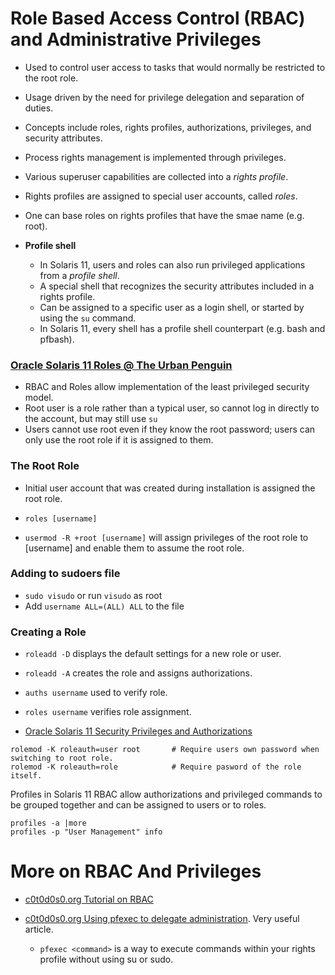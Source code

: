 # Role Based Access Control (RBAC) and Administrative Privileges

- Used to control user access to tasks that would normally be restricted to the root role.
- Usage driven by the need for privilege delegation and separation of duties.
- Concepts include roles, rights profiles, authorizations, privileges, and security attributes.
- Process rights management is implemented through privileges.
- Various superuser capabilities are collected into a *rights profile*.
- Rights profiles are assigned to special user accounts, called *roles*.
- One can base roles on rights profiles that have the smae name (e.g. root).

- **Profile shell**

  - In Solaris 11, users and roles can also run privileged applications from a *profile shell*.
  - A special shell that recognizes the security attributes included in a rights profile.
  - Can be assigned to a specific user as a login shell, or started by using the `su` command.
  - In Solaris 11, every shell has a profile shell counterpart (e.g. bash and pfbash).

### [Oracle Solaris 11 Roles @ The Urban Penguin](https://www.theurbanpenguin.com/oracle-solaris-11-roles/)

  - RBAC and Roles allow implementation of the least privileged security model.
  - Root user is a role rather than a typical user, so cannot log in directly to the account, but may still use `su`
  - Users cannot use root even if they know the root password; users can only use the root role if it is assigned to them.

### The Root Role

- Initial user account that was created during installation is assigned the root role.

- `roles [username]`
- `usermod -R +root [username]` will assign privileges of the root role to [username] and enable them to assume the root role.

### Adding to sudoers file
- `sudo visudo` or run `visudo` as root
- Add `username ALL=(ALL) ALL` to the file

### Creating a Role
-  `roleadd -D` displays the default settings for a new role or user.
-  `roleadd -A` creates the role and assigns authorizations.
-  `auths username` used to verify role.
-  `roles username` verifies role assignment.

- [Oracle Solaris 11 Security Privileges and Authorizations](http://www.oracle.com/technetwork/systems/hands-on-labs/s11-security-1408641.html)

```
rolemod -K roleauth=user root       # Require users own password when switching to root role.
rolemod -K roleauth=role            # Require pasword of the role itself.
```

Profiles in Solaris 11 RBAC allow authorizations and privileged commands to be grouped together and can be assigned to users or to roles.

```
profiles -a |more
profiles -p "User Management" info
```

# More on RBAC And Privileges
- [c0t0d0s0.org Tutorial on RBAC](http://www.c0t0d0s0.org/archives/4073-Less-known-Solaris-features-RBAC-and-Privileges-Part-1-Introduction.html)
- [c0t0d0s0.org Using pfexec to delegate administration](http://c0t0d0s0.org/archives/4844-Less-known-Solaris-features-pfexec.html). Very useful article.

    - `pfexec <command>` is a way to execute commands within your rights profile without using su or sudo.
